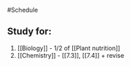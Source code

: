 #Schedule

## Study for:
1. [[Biology]] - 1/2 of [[Plant nutrition]]
2. [[Chemistry]] - [[7.3]], [[7.4]] + revise